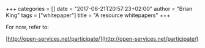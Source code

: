 +++
categories = []
date = "2017-06-21T20:57:23+02:00"
author = "Brian King"
tags = ["whitepaper"]
title = "A resource whitepapers"
+++

For now, refer to:

[http://open-services.net/participate/](http://open-services.net/participate/)
